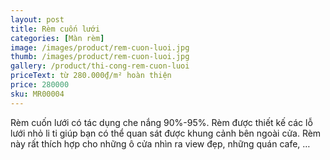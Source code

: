 ```yaml
---
layout: post
title: Rèm cuốn lưới
categories: [Màn rèm]
image: /images/product/rem-cuon-luoi.jpg
thumb: /images/product/rem-cuon-luoi.jpg
gallery: /product/thi-cong-rem-cuon-luoi
priceText: từ 280.000₫/m² hoàn thiện
price: 280000
sku: MR00004
---
```


Rèm cuốn lưới có tác dụng che nắng 90%-95%. Rèm được thiết kế các lỗ lưới nhỏ li ti giúp bạn có thể quan sát được khung cảnh bên ngoài cửa. Rèm này rất thích hợp cho những ô cửa nhìn ra view đẹp, những quán cafe, … 
